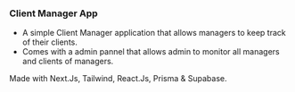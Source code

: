 ### Client Manager App

- A simple Client Manager application that allows managers to keep track of their clients.
- Comes with a admin pannel that allows admin to monitor all managers and clients of managers.

Made with Next.Js, Tailwind, React.Js, Prisma & Supabase. 
